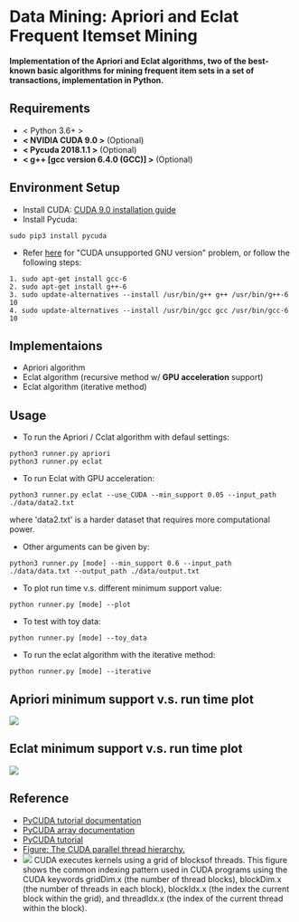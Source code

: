 # Data Mining: Apriori and Eclat Frequent Itemset Mining
**Implementation of the Apriori and Eclat algorithms, two of the best-known basic algorithms for mining frequent item sets in a set of transactions, implementation in Python.**


## Requirements
* < Python 3.6+ >
* **< NVIDIA CUDA 9.0 >** (Optional)
* **< Pycuda 2018.1.1 >** (Optional)
* **< g++ [gcc version 6.4.0 (GCC)] >** (Optional)


## Environment Setup
* Install CUDA: [CUDA 9.0 installation guide](https://medium.com/@taylordenouden/installing-tensorflow-gpu-on-ubuntu-18-04-89a142325138)
* Install Pycuda:
```
sudo pip3 install pycuda
```
* Refer [here](https://github.com/ethereum-mining/ethminer/issues/731) for "CUDA unsupported GNU version" problem, or follow the following steps:
```
1. sudo apt-get install gcc-6
2. sudo apt-get install g++-6
3. sudo update-alternatives --install /usr/bin/g++ g++ /usr/bin/g++-6 10
4. sudo update-alternatives --install /usr/bin/gcc gcc /usr/bin/gcc-6 10
```


## Implementaions
* Apriori algorithm
* Eclat algorithm (recursive method w/ **GPU acceleration** support)
* Eclat algorithm (iterative method)


## Usage
* To run the Apriori / Cclat algorithm with defaul settings:
```
python3 runner.py apriori
python3 runner.py eclat
```

* To run Eclat with GPU acceleration:
```
python3 runner.py eclat --use_CUDA --min_support 0.05 --input_path ./data/data2.txt
```
where 'data2.txt' is a harder dataset that requires more computational power.

* Other arguments can be given by:
```
python3 runner.py [mode] --min_support 0.6 --input_path ./data/data.txt --output_path ./data/output.txt
```

* To plot run time v.s. different minimum support value:
```
python runner.py [mode] --plot
```

* To test with toy data:
```
python runner.py [mode] --toy_data
```

* To run the eclat algorithm with the iterative method:
```
python runner.py [mode] --iterative
```


## Apriori minimum support v.s. run time plot
![](https://github.com/andi611/dataMining_apriori_eclat_freqItemsetMining/blob/master/data/plot_apriori.jpeg)


## Eclat minimum support v.s. run time plot
![](https://github.com/andi611/dataMining_apriori_eclat_freqItemsetMining/blob/master/data/plot_eclat.jpeg)


## Reference
* [PyCUDA tutorial documentation](https://documen.tician.de/pycuda/tutorial.html#bonus-abstracting-away-the-complications)
* [PyCUDA array documentation](https://documen.tician.de/pycuda/array.html)
* [PyCUDA tutorial](https://blog.csdn.net/u012915829/article/details/72831801)
* [Figure: The CUDA parallel thread hierarchy.](https://devblogs.nvidia.com/even-easier-introduction-cuda/cuda_indexing/)
* ![](https://github.com/andi611/DataMining_Apriori_Eclat_FreqItemsetMining/blob/master/data/cuda_indexing.png)
	 CUDA executes kernels using a grid of blocksof threads. This figure shows the common indexing pattern used in CUDA programs using the CUDA keywords gridDim.x (the number of thread blocks), blockDim.x (the number of threads in each block), blockIdx.x (the index the current block within the grid), and threadIdx.x (the index of the current thread within the block).